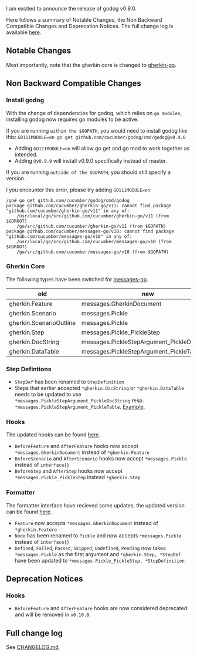 I am excited to announce the release of godog v0.9.0.

Here follows a summary of Notable Changes, the Non Backward Compatible Changes and Deprecation Notices.
The full change log is available [here](https://github.com/cucumber/godog/blob/master/CHANGELOG.md).


Notable Changes
---------------

Most importantly, note that the gherkin core is changed to [gherkin-go](https://github.com/cucumber/gherkin-go/releases/tag/v9.2.0).



Non Backward Compatible Changes
-------------------------------

### Install godog
With the change of dependencies for godog, which relies on `go modules`, installing godog now requires go modules to be active.

If you are running `within the $GOPATH`, you would need to install godog like this:
`GO111MODULE=on go get github.com/cucumber/godog/cmd/godog@v0.9.0`
- Adding `GO111MODULE=on` will allow go get and go mod to work together as intended.
- Adding `@v0.9.0` will install v0.9.0 specifically instead of master.

If you are running `outside of the $GOPATH`, you should still specify a version.

I you encounter this error, please try adding `GO111MODULE=on`:
```
/go# go get github.com/cucumber/godog/cmd/godog
package github.com/cucumber/gherkin-go/v11: cannot find package "github.com/cucumber/gherkin-go/v11" in any of:
	/usr/local/go/src/github.com/cucumber/gherkin-go/v11 (from $GOROOT)
	/go/src/github.com/cucumber/gherkin-go/v11 (from $GOPATH)
package github.com/cucumber/messages-go/v10: cannot find package "github.com/cucumber/messages-go/v10" in any of:
	/usr/local/go/src/github.com/cucumber/messages-go/v10 (from $GOROOT)
	/go/src/github.com/cucumber/messages-go/v10 (from $GOPATH)
```


### Gherkin Core
The following types have been switched for [messages-go](https://github.com/cucumber/messages-go).

|           old           |                     new                     |
| ----------------------- | ------------------------------------------- |
| gherkin.Feature         | messages.GherkinDocument                    |
| gherkin.Scenario        | messages.Pickle                             |
| gherkin.ScenarioOutline | messages.Pickle                             |
| gherkin.Step            | messages.Pickle_PickleStep                  |
| gherkin.DocString       | messages.PickleStepArgument_PickleDocString |
| gherkin.DataTable       | messages.PickleStepArgument_PickleTable     |


### Step Defintions
- `StepDef` has been renamed to `StepDefinition`
- Steps that earlier accepted `*gherkin.DocString` or `*gherkin.DataTable` needs to be updated to use `*messages.PickleStepArgument_PickleDocString` resp. `*messages.PickleStepArgument_PickleTable`.
[Example](https://github.com/cucumber/godog/pull/240/files#diff-a5f59d298843b731ff8d2f9c670303ff).


### Hooks
The updated hooks can be found [here](https://github.com/cucumber/godog/blob/b62eb13ee70c9f0f732b694b39bde9670051bac7/suite.go#L251).
- `BeforeFeature` and `AfterFeature` hooks now accept `*messages.GherkinDocument` instead of `*gherkin.Feature`
- `BeforeScenario` and `AfterScenario` hooks now accept `*messages.Pickle` instead of `interface{}`
- `BeforeStep` and `AfterStep` hooks now accept `*messages.Pickle_PickleStep` instead `*gherkin.Step`


### Formatter
The formatter interface have recieved some updates, the updated version can be found [here](https://github.com/cucumber/godog/blob/b62eb13ee70c9f0f732b694b39bde9670051bac7/fmt.go#L100).

- `Feature` now accepts `*messages.GherkinDocument` instead of `*gherkin.Feature`
- `Node` has been renamed to `Pickle` and now accepts `*messages.Pickle` instead of `interface{}`
- `Defined`, `Failed`, `Passed`, `Skipped`, `Undefined`, `Pending` now takes `*messages.Pickle` as the first argument and `*gherkin.Step, *StepDef` have been updated to `*messages.Pickle_PickleStep, *StepDefinition`



Deprecation Notices
-------------------

### Hooks
- `BeforeFeature` and `AfterFeature` hooks are now considered deprecated and will be removed in `v0.10.0`.


Full change log
---------------

See [CHANGELOG.md](https://github.com/cucumber/godog/blob/master/CHANGELOG.md).